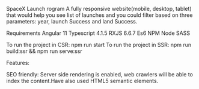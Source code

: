 SpaceX Launch rogram
A fully responsive website(mobile, desktop, tablet) that would help you see list of launches and you could filter based on three parameters: year, launch Success and land Success. 


Requirements
Angular 11
Typescript 4.1.5
RXJS 6.6.7
Es6
NPM
Node
SASS

To run the project in CSR: npm run start
To run the project in SSR: npm run build:ssr && npm run serve:ssr

Features:

SEO friendly: Server side rendering is enabled, web crawlers will be able to index the content.Have also used HTML5 semantic elements.